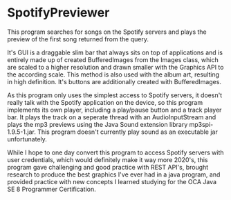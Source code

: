 # SpotifyPreviewer
This program searches for songs on the Spotify servers and plays the preview of the first song returned from the query.

It's GUI is a draggable slim bar that always sits on top of applications and is entirely made up of created BufferedImages from the Images class, which are scaled to a higher 
resolution and drawn smaller with the Graphics API to the according scale. This method is also used with the album art, resulting in high definition. It's buttons 
are additionally created with BufferedImages.

As this program only uses the simplest access to Spotify servers, it doesn't really talk with the Spotify application on the device, so this program implements its 
own player, including a play/pause button and a track player bar. It plays the track on a seperate thread with an AudioInputStream and plays the mp3 previews using the
Java Sound extension library mp3spi-1.9.5-1.jar. This program doesn't currently play sound as an executable jar unfortunately.

While I hope to one day convert this program to access Spotify servers with user credentials, which would definitely make it way more 2020's, this program gave challenging 
and good practice with REST API's, brought research to produce the best graphics I've ever had in a java program, and provided practice with new concepts I learned
studying for the OCA Java SE 8 Programmer Certification.
